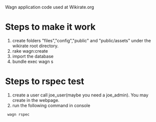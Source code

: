 Wagn application code used at Wikirate.org

Steps to make it work
=========

1. create folders "files","config","public" and "public/assets" under the wikirate root directory.
2. rake wagn:create
3. import the database
4. bundle exec wagn s



Steps to rspec test
=========

1. create a user call joe_user(maybe you need a joe_admin). You may create in the webpage.
2. run the following command in console
```sh
 wagn rspec
```
